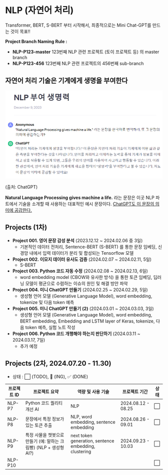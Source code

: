 # NLP (자연어 처리)

Transformer, BERT, S-BERT 부터 시작해서, 최종적으로는 Mini Chat-GPT를 만드는 것이 목표!!

**Project Branch Naming Rule :**
* **NLP-P123-master** 123번째 NLP 관련 프로젝트 (토이 프로젝트 등) 의 master branch 
* **NLP-P123-456** 123번째 NLP 관련 프로젝트의 456번째 sub-branch

## 자연어 처리 기술은 기계에게 생명을 부여한다
![ChatGPT](NLP_예시문장_ChatGPT.PNG)

(출처: ChatGPT)

**Natural Language Processing gives machine a life.** 라는 문장은 이곳 NLP 파트에서 기술을 소개할 때 사용하는 대표적인 예시 문장이다. [ChatGPT도 이 문장의 의미에 공감한다.](https://chat.openai.com/share/3f608c85-58d1-4500-ad4c-7a99b045f2e6)

## Projects (1차)
* **Project 001. 영어 문장 감성 분석** (2023.12.12 ~ 2024.02.06 중 3일)
  * 기본적인 데이터 전처리, Sentence-BERT (S-BERT) 를 통한 문장 임베딩, 신경망 내에서 입력 데이터가 분리 및 합성되는 Tensorflow 모델
* **Project 002. 이모지 데이터 유사도 검증** (2024.02.07 ~ 2024.02.11, 5일)
  * S-BERT
* **Project 003. Python 코드 자동 수정** (2024.02.08 ~ 2024.02.13, 6일)
  * word embedding model (CBOW와 유사한 방식) 을 통한 토큰 임베딩, 딥러닝 모델이 평균으로 수렴하는 이슈의 원인 및 해결 방안 파악
* **Project 004. 미니 ChatGPT 만들기** (2024.02.25 ~ 2024.02.29, 5일)
  * 생성형 언어 모델 (Generative Language Model), word embedding, tokenize 및 다음 token 예측
* **Project 005. 미니 ChatGPT 만들기 (2)** (2024.03.01 ~ 2024.03.03, 3일)
  * 생성형 언어 모델 (Generative Language Model), word embedding, BERT embedding, Embedding and LSTM layer of Keras, tokenize, 다음 token 예측, 실험 노트 작성
* **Project 006. Python 코드 개행해야 하는지 판단하기** (2024.03.11 ~ 2024.03.17, 7일)
  * 추가 예정

## Projects (2차, 2024.07.20 - 11.30)
* 상태 : ⬜ (TODO), 💨 (ING), ✅ (DONE)

|프로젝트 ID|프로젝트 요약|역량 및 사용 기술|프로젝트 기간|상태|
|---|---|---|---|---|
|NLP-P7|Python 코드 퀄리티 개선 AI|NLP|2024.08.12 - 08.25|⬜|
|NLP-P8|문장에서 특정 정보가 있는 토큰 추출|NLP, word embedding, sentence embedding|2024.08.26 - 09.01|⬜|
|NLP-P9|특정 사물을 챗봇으로 만들기 (예: 말하는 크림빵) (NLP + 생성형 AI?)|next token generation, sentence embedding, clustering|2024.09.23 - 10.03|⬜|
|NLP-P10||||⬜|